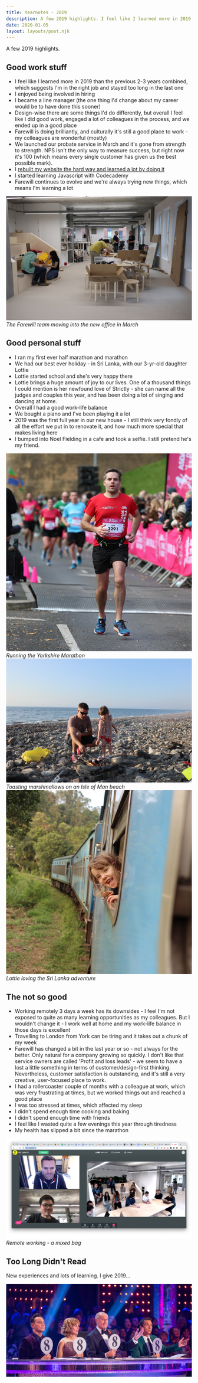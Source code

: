 ```yaml
---
title: Yearnotes - 2019
description: A few 2019 highlights. I feel like I learned more in 2019 than the previous 2-3 years combined, which suggests...
date: 2020-01-05
layout: layouts/post.njk
---
```


A few 2019 highlights.

## Good work stuff

- I feel like I learned more in 2019 than the previous 2-3 years combined, which suggests I'm in the right job and stayed too long in the last one
- I enjoyed being involved in hiring
- I became a line manager (the one thing I'd change about my career would be to have done this sooner)
- Design-wise there are some things I'd do differently, but overall I feel like I did good work, engaged a lot of colleagues in the process, and we ended up in a good place
- Farewill is doing brilliantly, and culturally it's still a good place to work - my colleagues are wonderful (mostly)
- We launched our probate service in March and it's gone from strength to strength. NPS isn't the only way to measure success, but right now it's 100 (which means every single customer has given us the best possible mark).
- I [rebuilt my website the hard way and learned a lot by doing it](/posts/i-rebuilt-my-website-the-hard-way/)
- I started learning Javascript with Codecademy
- Farewill continues to evolve and we're always trying new things, which means I'm learning a lot

![Farewill office move](/img/farewill-office-move.JPG)<em>The Farewill team moving into the new office in March</em>

## Good personal stuff

- I ran my first ever half marathon and marathon
- We had our best ever holiday - in Sri Lanka, with our 3-yr-old daughter Lottie
- Lottie started school and she's very happy there
- Lottie brings a huge amount of joy to our lives. One of a thousand things I could mention is her newfound love of Strictly - she can name all the judges and couples this year, and has been doing a lot of singing and dancing at home. 
- Overall I had a good work-life balance
- We bought a piano and I've been playing it a lot
- 2019 was the first full year in our new house - I still think very fondly of all the effort we put in to renovate it, and how much more special that makes living here
- I bumped into Noel Fielding in a cafe and took a selfie. I still pretend he's my friend.

![Yorkshire Marathon](/img/yorkshire-marathon.jpeg)<em>Running the Yorkshire Marathon</em>
![Marshmallows on a beach](/img/isle-of-man-beach.JPG)<em>Toasting marshmallows on an Isle of Man beach</em>
![Lottie in Sri Lanka](/img/sri-lanka.JPG)<em>Lottie loving the Sri Lanka adventure</em>


## The not so good

- Working remotely 3 days a week has its downsides - I feel I'm not exposed to quite as many learning opportunities as my colleagues. But I wouldn't change it - I work well at home and my work-life balance in those days is excellent
- Travelling to London from York can be tiring and it takes out a chunk of my week
- Farewill has changed a bit in the last year or so - not always for the better. Only natural for a company growing so quickly. I don't like that service owners are called 'Profit and loss leads' - we seem to have a lost a little something in terms of customer/design-first thinking. Nevertheless, customer satisfaction is outstanding, and it's still a very creative, user-focused place to work.
- I had a rollercoaster couple of months with a colleague at work, which was very frustrating at times, but we worked things out and reached a good place
- I was too stressed at times, which affected my sleep
- I didn't spend enough time cooking and baking
- I didn't spend enough time with friends
- I feel like I wasted quite a few evenings this year through tiredness
- My health has slipped a bit since the marathon

![Remote working](/img/remote-working-screenshot.jpg)<em>Remote working - a mixed bag</em>

## Too Long Didn't Read

New experiences and lots of learning. I give 2019...

![Strictly judges score 8](/img/strictly-score-8.jpg)
